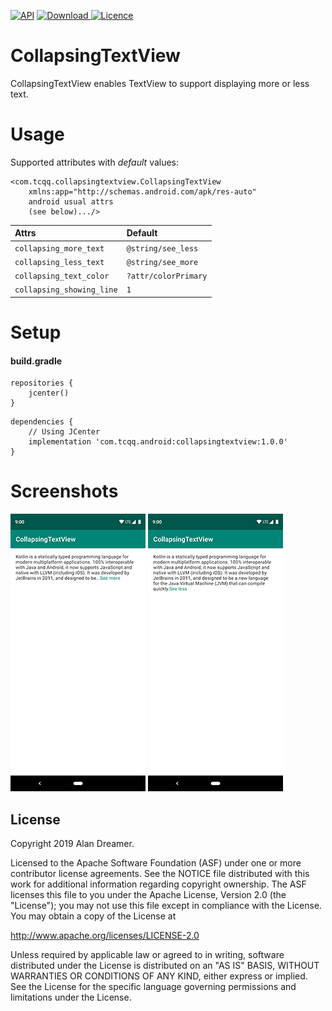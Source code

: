[![API](https://img.shields.io/badge/API-17%2B-brightgreen.svg?style=flat)](https://android-arsenal.com/api?level=17)
[ ![Download](https://api.bintray.com/packages/tcqq/android/collapsingtextview/images/download.svg?version=1.0.0) ](https://bintray.com/tcqq/android/collapsingtextview/1.0.0/link)
[![Licence](https://img.shields.io/badge/Licence-Apache2-blue.svg)](http://www.apache.org/licenses/LICENSE-2.0)

# CollapsingTextView

CollapsingTextView enables TextView to support displaying more or less text.

# Usage
Supported attributes with _default_ values:
``` 
<com.tcqq.collapsingtextview.CollapsingTextView
    xmlns:app="http://schemas.android.com/apk/res-auto"
    android usual attrs
    (see below).../>
```
|**Attrs**|**Default** |
|:---|:---|
| `collapsing_more_text` | `@string/see_less`
| `collapsing_less_text` | `@string/see_more`
| `collapsing_text_color` | `?attr/colorPrimary`
| `collapsing_showing_line` | `1`

# Setup
#### build.gradle
```
repositories {
    jcenter()
}
```
```
dependencies {
    // Using JCenter
    implementation 'com.tcqq.android:collapsingtextview:1.0.0'
}
```

# Screenshots

![See more](/screenshots/see_more.png)
![See less](/screenshots/see_less.png)

License
-------

Copyright 2019 Alan Dreamer.

Licensed to the Apache Software Foundation (ASF) under one or more contributor
license agreements.  See the NOTICE file distributed with this work for
additional information regarding copyright ownership.  The ASF licenses this
file to you under the Apache License, Version 2.0 (the "License"); you may not
use this file except in compliance with the License.  You may obtain a copy of
the License at

  <http://www.apache.org/licenses/LICENSE-2.0>

Unless required by applicable law or agreed to in writing, software
distributed under the License is distributed on an "AS IS" BASIS, WITHOUT
WARRANTIES OR CONDITIONS OF ANY KIND, either express or implied.  See the
License for the specific language governing permissions and limitations under
the License.
